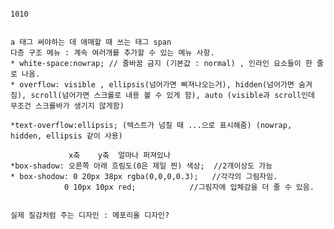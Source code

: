 <pre><code>
1010


a 태그 써야하는 데 애매할 때 쓰는 태그 span
다층 구조 메뉴 : 계속 여러개를 추가할 수 있는 메뉴 사항.
* white-space:nowrap; // 줄바꿈 금지 (기본값 : normal) , 인라인 요소들이 한 줄로 나옴.
* overflow: visible , ellipsis(넘어가면 삐져나오는거), hidden(넘어가면 숨겨짐), scroll(넘어가면 스크롤로 내용 볼 수 있게 함), auto (visible과 scroll인데 무조건 스크롤바가 생기지 않게함)

*text-overflow:ellipsis; (텍스트가 넘칠 때 ...으로 표시해줌) (nowrap, hidden, ellipsis 같이 사용)

             x축    y축  얼마나 퍼져있나
*box-shadow: 오른쪽 아래 흐림도(0은 제일 찐) 색상;  //2개이상도 가능
* box-shodow: 0 20px 38px rgba(0,0,0,0.3);   //각각의 그림자임. 
            0 10px 10px red;            //그림자에 입체감을 더 줄 수 있음.


실제 질감처럼 주는 디자인 : 메포리올 디자인?




</code></pre>